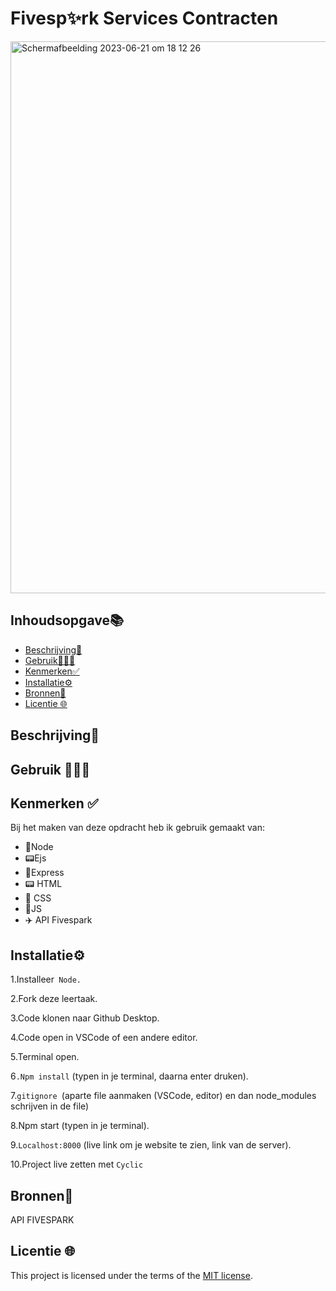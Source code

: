 # Fivesp✨rk Services Contracten

<img width="883" alt="Schermafbeelding 2023-06-21 om 18 12 26" src="https://github.com/zenitba/Fivespark/assets/112856019/6fd98f4a-935d-4f85-9c57-cb248dfc6675">

## Inhoudsopgave📚

  * [Beschrijving📝](#beschrijving)
  * [Gebruik👩🏽‍💻](#gebruik)
  * [Kenmerken✅](#kenmerken)
  * [Installatie⚙️](#installatie)
  * [Bronnen📱](#bronnen)
  * [Licentie 🌐](#licentie)

## Beschrijving📝

## Gebruik 👩🏽‍💻

## Kenmerken ✅
Bij het maken van deze opdracht heb ik gebruik gemaakt van:

* 🔌Node
* 📟Ejs
* 📡Express
* 📟 HTML
* 🎨 CSS
* 📝JS
* ✈️ API Fivespark

## Installatie⚙️

1.Installeer` Node.`

2.Fork deze leertaak.

3.Code klonen naar Github Desktop.

4.Code open in VSCode of een andere editor.

5.Terminal open.

6`.Npm install` (typen in je terminal, daarna enter druken).

7.`gitignore `(aparte file aanmaken (VSCode, editor) en dan node_modules schrijven in de file)

8.Npm start (typen in je terminal).

9.`Localhost:8000` (live link om je website te zien, link van de server).

10.Project live zetten met `Cyclic`

## Bronnen📱
API FIVESPARK
>
>
>
## Licentie 🌐

This project is licensed under the terms of the [MIT license](./LICENSE).

